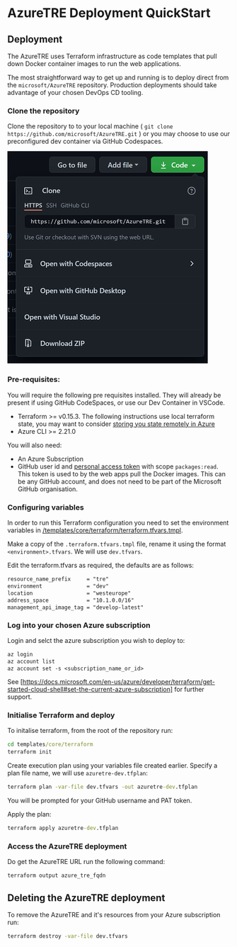 # AzureTRE Deployment QuickStart

## Deployment
The AzureTRE uses Terraform infrastructure as code templates that pull down Docker container images to run the web applications.

The most straightforward way to get up and running is to deploy direct from the `microsoft/AzureTRE` repository. Production deployments should take advantage of your chosen DevOps CD tooling.

### Clone the repository
Clone the repository to to your local machine ( `git clone https://github.com/microsoft/AzureTRE.git` ) or you may choose to use our preconfigured dev container via GitHub Codespaces.

![Clone Options](../docs/assets/clone_options.png)

### Pre-requisites:

You will require the following pre requisites installed. They will already be present if using GitHub CodeSpaces, or use our Dev Container in VSCode.
- Terraform >= v0.15.3. The following instructions use local terraform state, you may want to consider [storing you state remotely in Azure](https://docs.microsoft.com/en-us/azure/developer/terraform/store-state-in-azure-storage)
- Azure CLI >= 2.21.0

You will also need:
- An Azure Subscription
- GitHub user id and [personal access token](https://docs.github.com/en/github/authenticating-to-github/creating-a-personal-access-token) with scope `packages:read`. This token is used to by the web apps pull the Docker images. This can be any GitHub account, and does not need to be part of the Microsoft GitHub organisation.


### Configuring variables
In order to run this Terraform configuration you need to set the environment variables in [/templates/core/terraform/terraform.tfvars.tmpl](../templates/core/terraform/terraform.tfvars.tmpl).

Make a copy of the `.terraform.tfvars.tmpl` file, rename it using the format `<environment>.tfvars`. We will use `dev.tfvars`.

Edit the terraform.tfvars as required, the defaults are as follows:

```hcl
resource_name_prefix     = "tre"
environment              = "dev"
location                 = "westeurope"
address_space            = "10.1.0.0/16"
management_api_image_tag = "develop-latest"
```

### Log into your chosen Azure subscription
Login and selct the azure subscription you wish to deploy to:

```
az login
az account list
az account set -s <subscription_name_or_id>
```

See [https://docs.microsoft.com/en-us/azure/developer/terraform/get-started-cloud-shell#set-the-current-azure-subscription] for further support.

### Initialise Terraform and deploy

To initalise terraform, from the root of the repository run:

```cmd
cd templates/core/terraform
terraform init
```

Create execution plan using your variables file created earlier. Specify a plan file name, we will use `azuretre-dev.tfplan`:

```cmd
terraform plan -var-file dev.tfvars -out azuretre-dev.tfplan
```

You will be prompted for your GitHub username and PAT token.

Apply the plan:
```cmd
terraform apply azuretre-dev.tfplan
```

### Access the AzureTRE deployment

Do get the AzureTRE URL run the following command:

```cmd
terraform output azure_tre_fqdn
```

## Deleting the AzureTRE deployment

To remove the AzureTRE and it's resources from your Azure subscription run:

```cmd
terraform destroy -var-file dev.tfvars
```